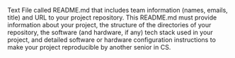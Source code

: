 Text File called README.md that includes team information (names, emails, title) and URL to your project repository. This README.md must provide information about your project, the structure of the directories of your repository, the software (and hardware, if any) tech stack used in your project, and detailed software or hardware configuration instructions to make your project reproducible by another senior in CS.
